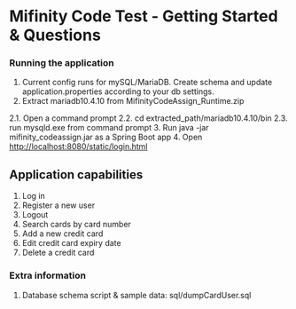 # Mifinity Code Test - Getting Started & Questions

### Running the application
1. Current config runs for mySQL/MariaDB. Create schema and update application.properties according to your db settings.
2. Extract mariadb10.4.10 from MifinityCodeAssign_Runtime.zip

  2.1. Open a command prompt
  2.2. cd extracted_path/mariadb10.4.10/bin
  2.3. run mysqld.exe from command prompt
3. Run java -jar mifinity_codeassign.jar as a Spring Boot app
4. Open [http://localhost:8080/static/login.html](http://localhost:8080/static/login.html)

## Application capabilities
1. Log in
2. Register a new user
3. Logout
4. Search cards by card number
5. Add a new credit card
6. Edit credit card expiry date
7. Delete a credit card


### Extra information
1. Database schema script & sample data: sql/dumpCardUser.sql


